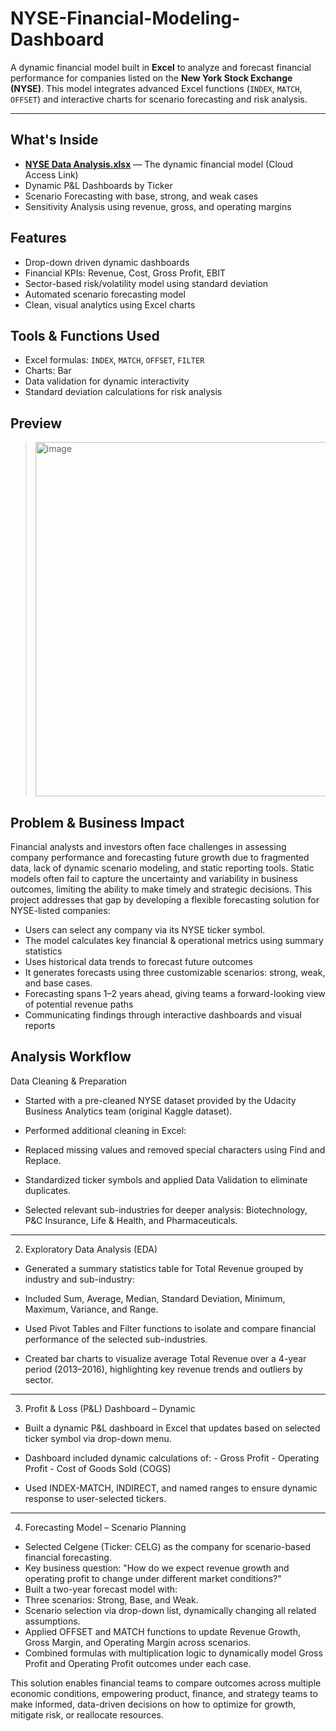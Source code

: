 # NYSE-Financial-Modeling-Dashboard

A dynamic financial model built in **Excel** to analyze and forecast financial performance for companies listed on the **New York Stock Exchange (NYSE)**. This model integrates advanced Excel functions (`INDEX`, `MATCH`, `OFFSET`) and interactive charts for scenario forecasting and risk analysis.

---
##  What's Inside
-  [**NYSE Data Analysis.xlsx**](https://1drv.ms/x/c/18593756cf7a242d/Eab9qFLd3jxFgSreaqO8YrIB04dXq1wC34I_5-e-FBVyOA?e=VpjZID) — The dynamic financial model (Cloud Access Link)
-  Dynamic P&L Dashboards by Ticker
-  Scenario Forecasting with base, strong, and weak cases
-  Sensitivity Analysis using revenue, gross, and operating margins

##  Features
- Drop-down driven dynamic dashboards
- Financial KPIs: Revenue, Cost, Gross Profit, EBIT
- Sector-based risk/volatility model using standard deviation
- Automated scenario forecasting model
- Clean, visual analytics using Excel charts

##  Tools & Functions Used
- Excel formulas: `INDEX`, `MATCH`, `OFFSET`, `FILTER`
- Charts: Bar
- Data validation for dynamic interactivity
- Standard deviation calculations for risk analysis

##  Preview
>  <img width="1300" height="567" alt="image" src="https://github.com/user-attachments/assets/83134ce9-5146-4444-a124-538cfe6877f0" />

## Problem & Business Impact

Financial analysts and investors often face challenges in assessing company performance and forecasting future growth due to fragmented data, lack of dynamic scenario modeling, and static reporting tools. Static models often fail to capture the uncertainty and variability in business outcomes, limiting the ability to make timely and strategic decisions. This project addresses that gap by developing a flexible forecasting solution for NYSE-listed companies:

- Users can select any company via its NYSE ticker symbol.
- The model calculates key financial & operational metrics using summary statistics
-  Uses historical data trends to forecast future outcomes
- It generates forecasts using three customizable scenarios: strong, weak, and base cases.
- Forecasting spans 1–2 years ahead, giving teams a forward-looking view of potential revenue paths
- Communicating findings through interactive dashboards and visual reports


## Analysis Workflow
Data Cleaning & Preparation

- Started with a pre-cleaned NYSE dataset provided by the Udacity Business Analytics team (original Kaggle dataset).

- Performed additional cleaning in Excel:

- Replaced missing values and removed special characters using Find and Replace.
  
- Standardized ticker symbols and applied Data Validation to eliminate duplicates.

- Selected relevant sub-industries for deeper analysis: Biotechnology, P&C Insurance, Life & Health, and Pharmaceuticals.
________________________________________
2. Exploratory Data Analysis (EDA)
- Generated a summary statistics table for Total Revenue grouped by industry and sub-industry:

- Included Sum, Average, Median, Standard Deviation, Minimum, Maximum, Variance, and Range.
  
- Used Pivot Tables and Filter functions to isolate and compare financial performance of the selected sub-industries.
  
- Created bar charts to visualize average Total Revenue over a 4-year period (2013–2016), highlighting key revenue trends and outliers by sector.
________________________________________
3. Profit & Loss (P&L) Dashboard – Dynamic
-	Built a dynamic P&L dashboard in Excel that updates based on selected ticker symbol via drop-down menu.

- Dashboard included dynamic calculations of: - Gross Profit - Operating Profit - Cost of Goods Sold (COGS)
- Used INDEX-MATCH, INDIRECT, and named ranges to ensure dynamic response to user-selected tickers.
________________________________________
4. Forecasting Model – Scenario Planning
-	Selected Celgene (Ticker: CELG) as the company for scenario-based financial forecasting.
-	Key business question: "How do we expect revenue growth and operating profit to change under different market conditions?"
-	Built a two-year forecast model with:
-	Three scenarios: Strong, Base, and Weak.
-	Scenario selection via drop-down list, dynamically changing all related assumptions.
- Applied OFFSET and MATCH functions to update Revenue Growth, Gross Margin, and Operating Margin across scenarios.
- Combined formulas with multiplication logic to dynamically model Gross Profit and Operating Profit outcomes under each case.



This solution enables financial teams to compare outcomes across multiple economic conditions, empowering product, finance, and strategy teams to make informed, data-driven decisions on how to optimize for growth, mitigate risk, or reallocate resources.
